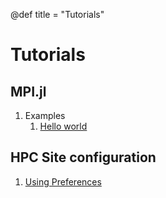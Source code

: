 @def title = "Tutorials"

# Tutorials

## MPI.jl

1. Examples
    1. [Hello world](https://juliaparallel.org/MPI.jl/latest/examples/01-hello/)

## HPC Site configuration

1. [Using Preferences](preferences)
